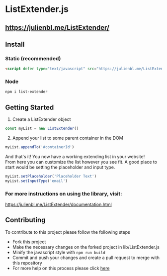 # ListExtender.js
## https://julienbl.me/ListExtender/

## Install

### Static (recommended)
```html
<script defer type="text/javascript" src="https://julienbl.me/ListExtender/lib/ListExtender.min.js"></script>
```

### Node 
```bash
npm i list-extender
```

## Getting Started
1. Create a ListExtender object
```javascript
const myList = new ListExtender()
```
2. Append your list to some parent container in the DOM
```javascript
myList.appendTo('#containerId')
```
And that's it! You now have a working extending list in your website!  
From here you can customize the list however you see fit. A good place to start would be setting the placeholder and input type.
```javascript
myList.setPlaceholder('Placeholder Text')
myList.setInputType('email')
```

### For more instructions on using the library, visit:  
https://julienbl.me/ListExtender/documentation.html

## Contributing
To contribute to this project please follow the following steps
* Fork this project
* Make the necessary changes on the forked project in lib/ListExtender.js
* Minify the javascript style with `npm run build`
* Commit and push your changes and create a pull request to merge with this repository
* For more help on this process please click [here](https://hacktoberfest.digitalocean.com/resources)
